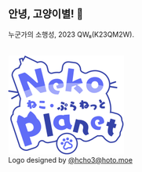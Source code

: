 ## 안녕, 고양이별! 👋
누군가의 소행성, 2023 QW₈(K23QM2W).  
​    
​     
![assets/NekoPlanetUwU.png](https://github.com/nekoplanet/.github/blob/main/assets/uwu_x0.25.png?raw=true)  
Logo designed by [@hcho3@hoto.moe](https://hoto.moe/@hcho3)

<!--

**Here are some ideas to get you started:**

🙋‍♀️ A short introduction - what is your organization all about?
🌈 Contribution guidelines - how can the community get involved?
👩‍💻 Useful resources - where can the community find your docs? Is there anything else the community should know?
🍿 Fun facts - what does your team eat for breakfast?
🧙 Remember, you can do mighty things with the power of [Markdown](https://docs.github.com/github/writing-on-github/getting-started-with-writing-and-formatting-on-github/basic-writing-and-formatting-syntax)
-->

